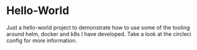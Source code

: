 # Hello-World

Just a hello-world project to demonstrate how to use some of the tooling around helm, docker and k8s I have developed. Take a look at the circleci config for more information.

